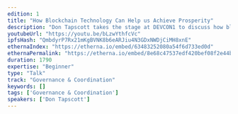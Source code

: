```yaml
---
edition: 1
title: "How Blockchain Technology Can Help us Achieve Prosperity"
description: "Don Tapscott takes the stage at DEVCON1 to discuss how blockchain technology can help us achieve prosperity."
youtubeUrl: "https://youtu.be/bLzwYthfcVc"
ipfsHash: "QmbdyrP7Rx21mKgBVNK8b6eARJiu4N3GDxNWDjCiMH8xnE"
ethernaIndex: "https://etherna.io/embed/63483252080a54f6d733ed0d"
ethernaPermalink: "https://etherna.io/embed/8e68c47537edf420bef08f2e44bd7f8759a9d17b5f9fb5d373563a3e47ee0bd7"
duration: 1790
expertise: "Beginner"
type: "Talk"
track: "Governance & Coordination"
keywords: []
tags: ['Governance & Coordination']
speakers: ['Don Tapscott']
---
```

